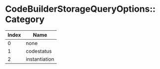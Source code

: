 # CodeBuilderStorageQueryOptions::Category

Index | Name
--- | ---
0 | none
1 | codestatus
2 | instantiation